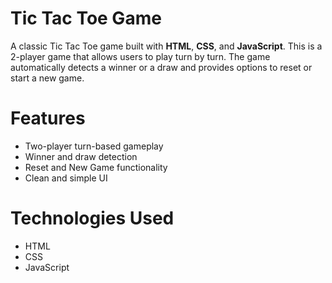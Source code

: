 # Tic Tac Toe Game

A classic Tic Tac Toe game built with **HTML**, **CSS**, and **JavaScript**.
This is a 2-player game that allows users to play turn by turn. The game automatically detects a winner or a draw and provides options to reset or start a new game.

# Features

- Two-player turn-based gameplay
- Winner and draw detection
- Reset and New Game functionality
- Clean and simple UI

# Technologies Used

- HTML
- CSS
- JavaScript 

